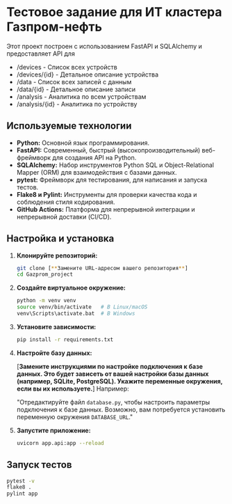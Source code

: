 # Тестовое задание для ИТ кластера Газпром-нефть


Этот проект построен с использованием FastAPI и SQLAlchemy и предоставляет API для
* /devices       - Список всех устройств 
* /devices/{id}	 - Детальное описание устройства 
* /data	         - Список всех записей с данным 
* /data/{id}	 - Детальное описание записи 
* /analysis	     - Аналитика по всем устройствам 
* /analysis/{id} - Аналитика по устройству

## Используемые технологии

*   **Python:** Основной язык программирования.
*   **FastAPI:** Современный, быстрый (высокопроизводительный) веб-фреймворк для создания API на Python.
*   **SQLAlchemy:** Набор инструментов Python SQL и Object-Relational Mapper (ORM) для взаимодействия с базами данных.
*   **pytest:** Фреймворк для тестирования, для написания и запуска тестов.
*   **Flake8 и Pylint:** Инструменты для проверки качества кода и соблюдения стиля кодирования.
*   **GitHub Actions:** Платформа для непрерывной интеграции и непрерывной доставки (CI/CD).


## Настройка и установка

1.  **Клонируйте репозиторий:**

    ```bash
    git clone [**Замените URL-адресом вашего репозитория**]
    cd Gazprom_project
    ```

2.  **Создайте виртуальное окружение:**

    ```bash
    python -m venv venv
    source venv/bin/activate   # В Linux/macOS
    venv\Scripts\activate.bat  # В Windows
    ```

3.  **Установите зависимости:**

    ```bash
    pip install -r requirements.txt
    ```

4.  **Настройте базу данных:**

    [**Замените инструкциями по настройке подключения к базе данных. Это будет зависеть от вашей настройки базы данных (например, SQLite, PostgreSQL). Укажите переменные окружения, если вы их используете.**]  Например:

    "Отредактируйте файл `database.py`, чтобы настроить параметры подключения к базе данных. Возможно, вам потребуется установить переменную окружения `DATABASE_URL`."

5.  **Запустите приложение:**

    ```bash
    uvicorn app.api:app --reload 
    ```

## Запуск тестов

```bash
pytest -v
flake8 .
pylint app